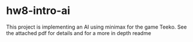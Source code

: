 # hw8-intro-ai

This project is implementing an AI using minimax for the game Teeko. See the attached pdf for details and for a more in depth readme

